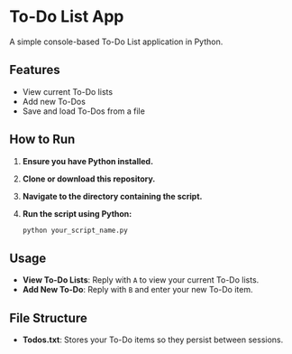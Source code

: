 # To-Do List App

A simple console-based To-Do List application in Python.

## Features
- View current To-Do lists
- Add new To-Dos
- Save and load To-Dos from a file

## How to Run

1. **Ensure you have Python installed.**

2. **Clone or download this repository.**

3. **Navigate to the directory containing the script.**

4. **Run the script using Python:**
   ```bash
   python your_script_name.py
   ```

## Usage
- **View To-Do Lists**: Reply with `A` to view your current To-Do lists.
- **Add New To-Do**: Reply with `B` and enter your new To-Do item.

## File Structure
- **Todos.txt**: Stores your To-Do items so they persist between sessions.

